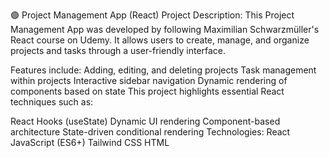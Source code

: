 🟢 Project Management App (React)
Project Description:
This Project Management App was developed by following Maximilian Schwarzmüller's React course on Udemy. It allows users to create, manage, and organize projects and tasks through a user-friendly interface.

Features include:
Adding, editing, and deleting projects
Task management within projects
Interactive sidebar navigation
Dynamic rendering of components based on state
This project highlights essential React techniques such as:

React Hooks (useState)
Dynamic UI rendering
Component-based architecture
State-driven conditional rendering
Technologies:
React
JavaScript (ES6+)
Tailwind CSS
HTML

